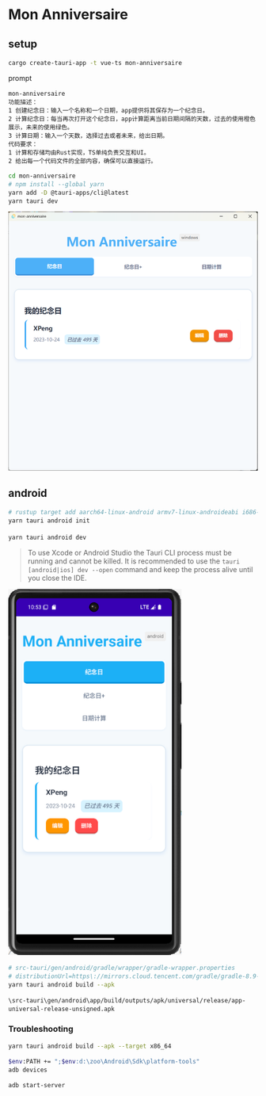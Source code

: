 <!-- markdownlint-disable MD033 -->

# Mon Anniversaire

## setup

```sh
cargo create-tauri-app -t vue-ts mon-anniversaire
```

prompt

```prompt
mon-anniversaire
功能描述：
1 创建纪念日：输入一个名称和一个日期，app提供将其保存为一个纪念日。
2 计算纪念日：每当再次打开这个纪念日，app计算距离当前日期间隔的天数，过去的使用橙色展示，未来的使用绿色。
3 计算日期：输入一个天数，选择过去或者未来，给出日期。
代码要求：
1 计算和存储均由Rust实现，TS单纯负责交互和UI。
2 给出每一个代码文件的全部内容，确保可以直接运行。
```

```sh
cd mon-anniversaire
# npm install --global yarn
yarn add -D @tauri-apps/cli@latest
yarn tauri dev
```

<img src="images/Screenshot 2025-03-02 185927.png" alt="windows" style="width:550px" />

## android

```sh
# rustup target add aarch64-linux-android armv7-linux-androideabi i686-linux-android x86_64-linux-android
yarn tauri android init

yarn tauri android dev
```

> To use Xcode or Android Studio the Tauri CLI process must be running and cannot be killed. It is recommended to use the `tauri [android|ios] dev --open` command and keep the process alive until you close the IDE.

<img src="images/Screenshot 2025-03-02 185323.png" alt="android" style="width:350px" />

```sh
# src-tauri/gen/android/gradle/wrapper/gradle-wrapper.properties
# distributionUrl=https\://mirrors.cloud.tencent.com/gradle/gradle-8.9-bin.zip
yarn tauri android build --apk
```

`\src-tauri\gen/android\app/build/outputs/apk/universal/release/app-universal-release-unsigned.apk`

### Troubleshooting

```sh
yarn tauri android build --apk --target x86_64
```

```sh
$env:PATH += ";$env:d:\zoo\Android\Sdk\platform-tools" 
adb devices
```

```sh
adb start-server
```
